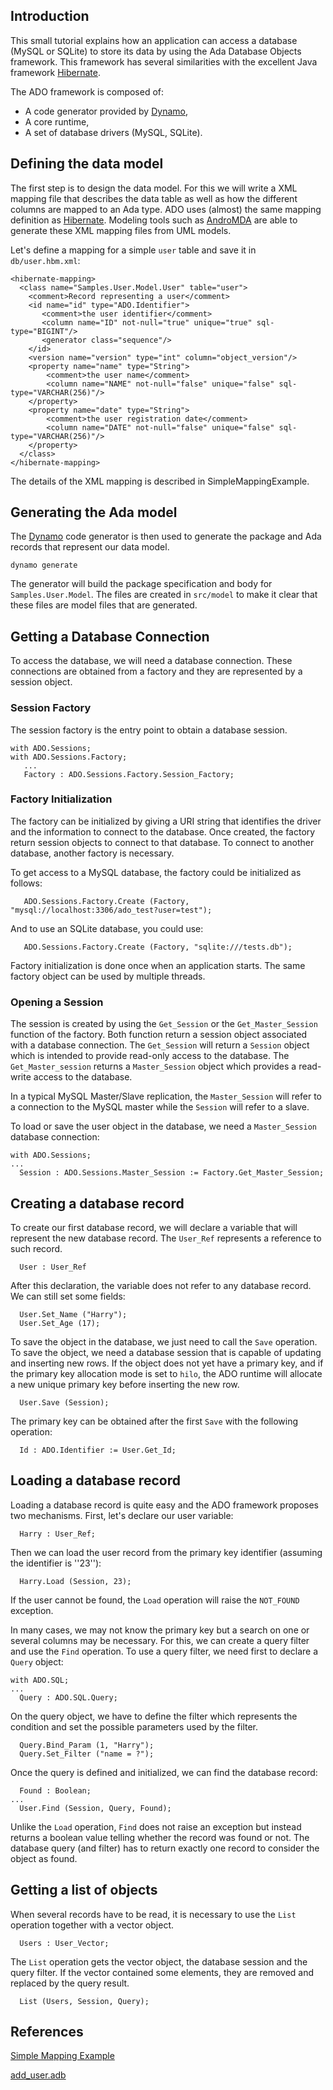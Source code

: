 ## Introduction ##

This small tutorial explains how an application can access
a database (MySQL or SQLite) to store its data by using the
Ada Database Objects framework.  This framework has several similarities
with the excellent Java framework [Hibernate](http://www.hibernate.org/).

The ADO framework is composed of:
  * A code generator provided by [Dynamo](http://code.google.com/p/ada-gen),
  * A core runtime,
  * A set of database drivers (MySQL, SQLite).

## Defining the data model ##

The first step is to design the data model.  For this we will write
a XML mapping file that describes the data table as well as how the different
columns are mapped to an Ada type.  ADO uses (almost) the same mapping
definition as [Hibernate](http://www.hibernate.org/).  Modeling tools such as
[AndroMDA](http://www.andromda.org) are able to generate these XML mapping files from UML models.

Let's define a mapping for a simple `user` table and save it in `db/user.hbm.xml`:
```
<hibernate-mapping>
  <class name="Samples.User.Model.User" table="user">
    <comment>Record representing a user</comment>
    <id name="id" type="ADO.Identifier">
       <comment>the user identifier</comment>
       <column name="ID" not-null="true" unique="true" sql-type="BIGINT"/>
       <generator class="sequence"/>
    </id>
    <version name="version" type="int" column="object_version"/>
    <property name="name" type="String">
        <comment>the user name</comment>
        <column name="NAME" not-null="false" unique="false" sql-type="VARCHAR(256)"/>
    </property>
    <property name="date" type="String">
        <comment>the user registration date</comment>
        <column name="DATE" not-null="false" unique="false" sql-type="VARCHAR(256)"/>
    </property>
  </class>
</hibernate-mapping>
```

The details of the XML mapping is described in SimpleMappingExample.

## Generating the Ada model ##

The [Dynamo](http://code.google.com/p/ada-gen) code generator is then used
to generate the package and Ada records that represent our data model.

```
dynamo generate
```

The generator will build the package specification and body for
`Samples.User.Model`.  The files are created in `src/model` to make it
clear that these files are model files that are generated.

## Getting a Database Connection ##

To access the database, we will need a database connection.
These connections are obtained from a factory and they are represented
by a session object.

### Session Factory ###

The session factory is the entry point to obtain a database session.

```
with ADO.Sessions;
with ADO.Sessions.Factory;
   ...
   Factory : ADO.Sessions.Factory.Session_Factory;
```

### Factory Initialization ###

The factory can be initialized by giving a URI string that identifies the
driver and the information to connect to the database.  Once created,
the factory return session objects to connect to that database.  To connect
to another database, another factory is necessary.

To get access to a MySQL database, the factory could be initialized as follows:

```
   ADO.Sessions.Factory.Create (Factory, "mysql://localhost:3306/ado_test?user=test");
```

And to use an SQLite database, you could use:

```
   ADO.Sessions.Factory.Create (Factory, "sqlite:///tests.db");
```

Factory initialization is done once when an application starts.  The same
factory object can be used by multiple threads.

### Opening a Session ###

The session is created by using the `Get_Session` or the `Get_Master_Session`
function of the factory.  Both function return a session object
associated with a database connection.  The `Get_Session` will return
a `Session` object which is intended to provide read-only access to the
database.  The `Get_Master_session` returns a `Master_Session` object
which provides a read-write access to the database.

In a typical MySQL Master/Slave replication, the `Master_Session` will refer
to a connection to the MySQL master while the `Session` will refer to a slave.

To load or save the user object in the database, we need a `Master_Session`  database connection:

```
with ADO.Sessions;
...
  Session : ADO.Sessions.Master_Session := Factory.Get_Master_Session;
```


## Creating a database record ##

To create our first database record, we will declare a variable that will represent the new database record.  The `User_Ref` represents a reference
to such record.

```
  User : User_Ref
```

After this declaration, the variable does not refer to any database record.  We can still set some fields:

```
  User.Set_Name ("Harry");
  User.Set_Age (17);
```

To save the object in the database, we just need to call the `Save` operation.  To save the object, we need
a database session that is capable of updating and inserting new rows.  If the object does not yet have a primary key,
and if the primary key allocation mode is set to `hilo`, the ADO runtime will allocate a new unique primary key
before inserting the new row.

```
  User.Save (Session);
```

The primary key can be obtained after the first `Save` with the following operation:

```
  Id : ADO.Identifier := User.Get_Id;
```

## Loading a database record ##

Loading a database record is quite easy and the ADO framework proposes two mechanisms.  First, let's declare our user variable:

```
  Harry : User_Ref;
```

Then we can load the user record from the primary key identifier (assuming the identifier is ''23''):

```
  Harry.Load (Session, 23);
```

If the user cannot be found, the `Load` operation will raise the `NOT_FOUND` exception.

In many cases, we may not know the primary key but a search on one or several columns may be necessary.
For this, we can create a query filter and use the `Find` operation.  To use a query filter, we need
first to declare a `Query` object:

```
with ADO.SQL;
...
  Query : ADO.SQL.Query;
```

On the query object, we have to define the filter which represents the
condition and set the possible parameters used by the filter.

```
  Query.Bind_Param (1, "Harry");
  Query.Set_Filter ("name = ?"); 
```

Once the query is defined and initialized, we can find the database record:

```
  Found : Boolean;
...
  User.Find (Session, Query, Found);
```

Unlike the `Load` operation, `Find` does not raise an exception but instead returns a boolean value
telling whether the record was found or not.  The database query (and filter) has to return exactly one
record to consider the object as found.

## Getting a list of objects ##

When several records have to be read, it is necessary to use the `List` operation together with
a vector object.

```
  Users : User_Vector;
```

The `List` operation gets the vector object, the database session
and the query filter.  If the vector contained some elements, they
are removed and replaced by the query result.
```
  List (Users, Session, Query);
```

## References ##

[Simple Mapping Example](SimpleMappingExample.md)

[add\_user.adb](http://code.google.com/p/ada-ado/source/browse/trunk/samples/add_user.adb)